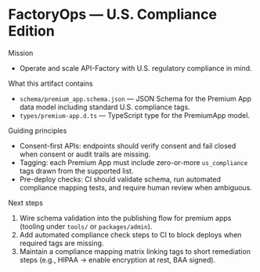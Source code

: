 # FactoryOps — U.S. Compliance Edition

Mission
- Operate and scale API-Factory with U.S. regulatory compliance in mind.

What this artifact contains
- `schema/premium_app.schema.json` — JSON Schema for the Premium App data model including standard U.S. compliance tags.
- `types/premium-app.d.ts` — TypeScript type for the PremiumApp model.

Guiding principles
- Consent-first APIs: endpoints should verify consent and fail closed when consent or audit trails are missing.
- Tagging: each Premium App must include zero-or-more `us_compliance` tags drawn from the supported list.
- Pre-deploy checks: CI should validate schema, run automated compliance mapping tests, and require human review when ambiguous.

Next steps
1. Wire schema validation into the publishing flow for premium apps (tooling under `tools/` or `packages/admin`).
2. Add automated compliance check steps to CI to block deploys when required tags are missing.
3. Maintain a compliance mapping matrix linking tags to short remediation steps (e.g., HIPAA -> enable encryption at rest, BAA signed).
